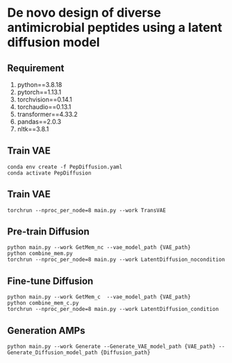 # De novo design of diverse antimicrobial peptides using a latent diffusion model



## Requirement

1. python==3.8.18
1. pytorch==1.13.1
1. torchvision==0.14.1
1. torchaudio==0.13.1
1. transformer==4.33.2
1. pandas==2.0.3
1. nltk==3.8.1

## Train VAE

```
conda env create -f PepDiffusion.yaml
conda activate PepDiffusion
```

## Train VAE

```
torchrun --nproc_per_node=8 main.py --work TransVAE 
```

## Pre-train Diffusion

```
python main.py --work GetMem_nc --vae_model_path {VAE_path}
python combine_mem.py
torchrun --nproc_per_node=8 main.py --work LatentDiffusion_nocondition 
```

## Fine-tune Diffusion

```
python main.py --work GetMem_c  --vae_model_path {VAE_path}
python combine_mem_c.py
torchrun --nproc_per_node=8 main.py --work LatentDiffusion_condition 
```

## Generation AMPs

```
python main.py --work Generate --Generate_VAE_model_path {VAE_path} --Generate_Diffusion_model_path {Diffusion_path}
```

